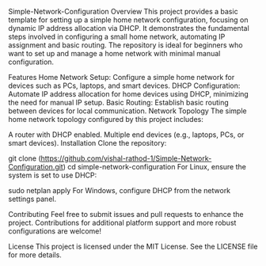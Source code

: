 Simple-Network-Configuration
Overview
This project provides a basic template for setting up a simple home network configuration, focusing on dynamic IP address allocation via DHCP. It demonstrates the fundamental steps involved in configuring a small home network, automating IP assignment and basic routing. The repository is ideal for beginners who want to set up and manage a home network with minimal manual configuration.

Features
Home Network Setup: Configure a simple home network for devices such as PCs, laptops, and smart devices.
DHCP Configuration: Automate IP address allocation for home devices using DHCP, minimizing the need for manual IP setup.
Basic Routing: Establish basic routing between devices for local communication.
Network Topology
The simple home network topology configured by this project includes:

A router with DHCP enabled.
Multiple end devices (e.g., laptops, PCs, or smart devices).
Installation
Clone the repository:


git clone (https://github.com/vishal-rathod-1/Simple-Network-Configuration.git)
cd simple-network-configuration
For Linux, ensure the system is set to use DHCP:


sudo netplan apply
For Windows, configure DHCP from the network settings panel.

Contributing
Feel free to submit issues and pull requests to enhance the project. Contributions for additional platform support and more robust configurations are welcome!

License
This project is licensed under the MIT License. See the LICENSE file for more details.

